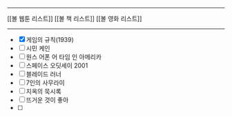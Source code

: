 ***
[[볼 웹툰 리스트]]
[[볼 책 리스트]]
[[볼 영화 리스트]]
***
- [x] 게임의 규칙(1939)
- [ ] 시민 케인
- [ ] 원스 어폰 어 타임 인 아메리카
- [ ] 스페이스 오딧세이 2001
- [ ] 블레이드 러너
- [ ] 7인의 사무라이
- [ ] 지옥의 묵시록
- [ ] 뜨거운 것이 좋아
- [ ] 